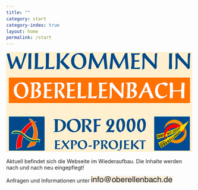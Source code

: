 ```yaml
---
title: ""
category: start
category-index: true
layout: home
permalink: /start
---
```


![Oberellenbach](/assets/images/welcome_oberellenbach.jpg)

Aktuell befindet sich die Webseite im Wiederaufbau. Die Inhalte werden nach und nach neu eingepflegt!

Anfragen und Informationen unter ![E-Mail](/assets/images/image_email.png)